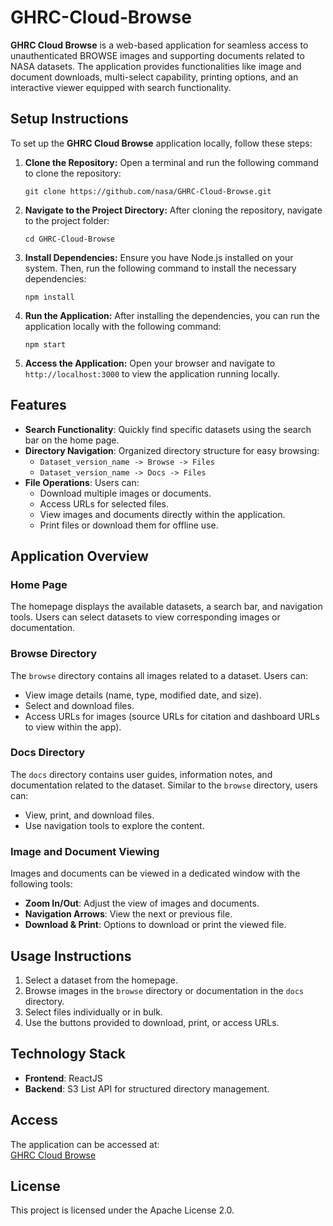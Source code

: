 # GHRC-Cloud-Browse
**GHRC Cloud Browse** is a web-based application for seamless access to unauthenticated BROWSE images and supporting documents related to NASA datasets. The application provides functionalities like image and document downloads, multi-select capability, printing options, and an interactive viewer equipped with search functionality.

## Setup Instructions

To set up the **GHRC Cloud Browse** application locally, follow these steps:

1. **Clone the Repository:**
   Open a terminal and run the following command to clone the repository:
   ```
   git clone https://github.com/nasa/GHRC-Cloud-Browse.git
   ```

2. **Navigate to the Project Directory:**
   After cloning the repository, navigate to the project folder:
   ```
   cd GHRC-Cloud-Browse
   ```

3. **Install Dependencies:**
   Ensure you have Node.js installed on your system. Then, run the following command to install the necessary dependencies:
   ```
   npm install
   ```

4. **Run the Application:**
   After installing the dependencies, you can run the application locally with the following command:
   ```
   npm start
   ```

5. **Access the Application:**
   Open your browser and navigate to `http://localhost:3000` to view the application running locally.

## Features

- **Search Functionality**: Quickly find specific datasets using the search bar on the home page.
- **Directory Navigation**: Organized directory structure for easy browsing:
  - `Dataset_version_name -> Browse -> Files`
  - `Dataset_version_name -> Docs -> Files`
- **File Operations**: Users can:
  - Download multiple images or documents.
  - Access URLs for selected files.
  - View images and documents directly within the application.
  - Print files or download them for offline use.

## Application Overview

### Home Page
The homepage displays the available datasets, a search bar, and navigation tools. Users can select datasets to view corresponding images or documentation.

### Browse Directory
The `browse` directory contains all images related to a dataset. Users can:
- View image details (name, type, modified date, and size).
- Select and download files.
- Access URLs for images (source URLs for citation and dashboard URLs to view within the app).
  
### Docs Directory
The `docs` directory contains user guides, information notes, and documentation related to the dataset. Similar to the `browse` directory, users can:
- View, print, and download files.
- Use navigation tools to explore the content.

### Image and Document Viewing
Images and documents can be viewed in a dedicated window with the following tools:
- **Zoom In/Out**: Adjust the view of images and documents.
- **Navigation Arrows**: View the next or previous file.
- **Download & Print**: Options to download or print the viewed file.

## Usage Instructions

1. Select a dataset from the homepage.
2. Browse images in the `browse` directory or documentation in the `docs` directory.
3. Select files individually or in bulk.
4. Use the buttons provided to download, print, or access URLs.

## Technology Stack

- **Frontend**: ReactJS
- **Backend**: S3 List API for structured directory management.

## Access

The application can be accessed at:  
[GHRC Cloud Browse](https://ghrc.earthdata.nasa.gov/browseui)

## License

This project is licensed under the Apache License 2.0.
